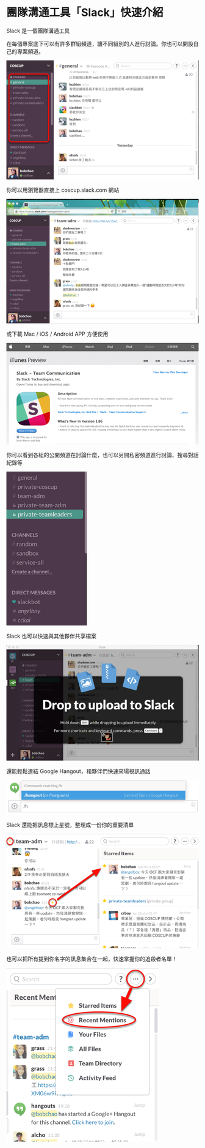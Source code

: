 # 團隊溝通工具「Slack」快速介紹

Slack 是一個團隊溝通工具

在每個專案底下可以有許多群組頻道，讓不同組別的人進行討論。你也可以開設自己的專案頻道。

![Slack 的頻道列表](slack-channels.png)

你可以用瀏覽器直接上 coscup.slack.com 網站

![COSCUP 的 Slack](slack-coscup.png)

或下載 Mac / iOS / Android APP 方便使用

![Slack 的 iOS App](slack-client.png)

你可以看到各組的公開頻道在討論什麼，也可以另開私密頻道進行討論、搜尋對話紀錄等

![私密頻道](slack-private-channel.png)

Slack 也可以快速與其他夥伴共享檔案

![上傳檔案](slack-upload-files.png)

還能輕鬆連結 Google Hangout，和夥伴們快速來場視訊通話

![整合 Google+ Hangout](slack-integration.png)

Slack 還能把訊息標上星號，整理成一份你的重要清單

![標上星號的訊息](slack-star-messages.png)

也可以把所有提到你名字的訊息集合在一起，快速掌握你的追殺者名單！

![被追殺的名單](slack-recent-mentions.png)